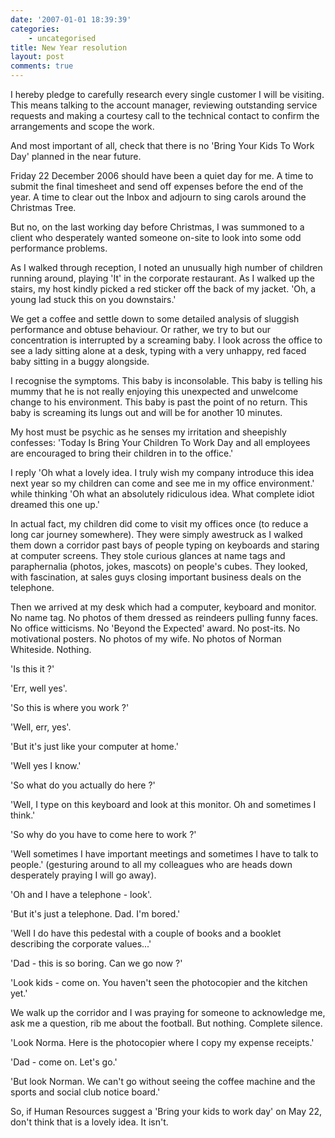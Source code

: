 ```yaml
---
date: '2007-01-01 18:39:39'
categories:
    - uncategorised
title: New Year resolution
layout: post
comments: true
---
```

I hereby pledge to carefully research every single customer I will be
visiting. This means talking to the account manager, reviewing
outstanding service requests and making a courtesy call to the technical
contact to confirm the arrangements and scope the work.

And most important of all, check that there is no 'Bring Your Kids To
Work Day' planned in the near future.

Friday 22 December 2006 should have been a quiet day for me. A time to
submit the final timesheet and send off expenses before the end of the
year. A time to clear out the Inbox and adjourn to sing carols around
the Christmas Tree.

But no, on the last working day before Christmas, I was summoned to a
client who desperately wanted someone on-site to look into some odd
performance problems.

As I walked through reception, I noted an unusually high number of
children running around, playing 'It' in the corporate restaurant. As I
walked up the stairs, my host kindly picked a red sticker off the back
of my jacket. 'Oh, a young lad stuck this on you downstairs.'

We get a coffee and settle down to some detailed analysis of sluggish
performance and obtuse behaviour. Or rather, we try to but our
concentration is interrupted by a screaming baby. I look across the
office to see a lady sitting alone at a desk, typing with a very
unhappy, red faced baby sitting in a buggy alongside.

I recognise the symptoms. This baby is inconsolable. This baby is
telling his mummy that he is not really enjoying this unexpected and
unwelcome change to his environment. This baby is past the point of no
return. This baby is screaming its lungs out and will be for another 10
minutes.

My host must be psychic as he senses my irritation and sheepishly
confesses: 'Today Is Bring Your Children To Work Day and all employees
are encouraged to bring their children in to the office.'

I reply 'Oh what a lovely idea. I truly wish my company introduce this
idea next year so my children can come and see me in my office
environment.' while thinking 'Oh what an absolutely ridiculous idea.
What complete idiot dreamed this one up.'

In actual fact, my children did come to visit my offices once (to reduce
a long car journey somewhere). They were simply awestruck as I walked
them down a corridor past bays of people typing on keyboards and staring
at computer screens. They stole curious glances at name tags and
paraphernalia (photos, jokes, mascots) on people's cubes. They looked,
with fascination, at sales guys closing important business deals on the
telephone.

Then we arrived at my desk which had a computer, keyboard and monitor.
No name tag. No photos of them dressed as reindeers pulling funny faces.
No office witticisms. No 'Beyond the Expected' award. No post-its. No
motivational posters. No photos of my wife. No photos of Norman
Whiteside. Nothing.

'Is this it ?'

'Err, well yes'.

'So this is where you work ?'

'Well, err, yes'.

'But it's just like your computer at home.'

'Well yes I know.'

'So what do you actually do here ?'

'Well, I type on this keyboard and look at this monitor. Oh and
sometimes I think.'

'So why do you have to come here to work ?'

'Well sometimes I have important meetings and sometimes I have to talk
to people.' (gesturing around to all my colleagues who are heads down
desperately praying I will go away).

'Oh and I have a telephone - look'.

'But it's just a telephone. Dad. I'm bored.'

'Well I do have this pedestal with a couple of books and a booklet
describing the corporate values...'

'Dad - this is so boring. Can we go now ?'

'Look kids - come on. You haven't seen the photocopier and the kitchen
yet.'

We walk up the corridor and I was praying for someone to acknowledge me,
ask me a question, rib me about the football. But nothing. Complete
silence.

'Look Norma. Here is the photocopier where I copy my expense receipts.'

'Dad - come on. Let's go.'

'But look Norman. We can't go without seeing the coffee machine and the
sports and social club notice board.'

So, if Human Resources suggest a 'Bring your kids to work day' on May
22, don't think that is a lovely idea. It isn't.
